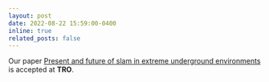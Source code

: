 ```yaml
---
layout: post
date: 2022-08-22 15:59:00-0400
inline: true
related_posts: false
---
```

Our paper [Present and future of slam in extreme underground environments](https://arxiv.org/abs/2208.01787) is accepted at **TRO**.
